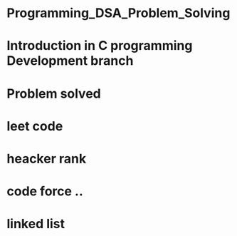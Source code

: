 # Programming_DSA_Problem_Solving

# Introduction in C programming Development branch

# Problem solved 
# leet code
# heacker rank 
# code force ..
# linked list